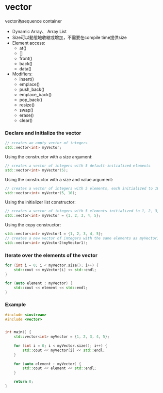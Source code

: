 # vector

vector為sequence container
* Dynamic Array、 Array List
* Size可以動態地收縮或增加，不需要在compile time提供size
* Element access:
  * at()
  * []
  * front()
  * back()
  * data()
* Modifiers:
  * insert()
  * emplace()
  * push_back()
  * emplace_back()
  * pop_back()
  * resize()
  * swap()
  * erase()
  * clear()

### Declare and initialize the vector
```c++
// creates an empty vector of integers
std::vector<int> myVector; 
```
Using the constructor with a size argument:
```c++
// creates a vector of integers with 5 default-initialized elements
std::vector<int> myVector(5); 
```
Using the constructor with a size and value argument:
```c++
// creates a vector of integers with 5 elements, each initialized to 10
std::vector<int> myVector(5, 10); 
```
Using the initializer list constructor:
```c++
// creates a vector of integers with 5 elements initialized to 1, 2, 3, 4, 5
std::vector<int> myVector = {1, 2, 3, 4, 5}; 
```
Using the copy constructor:
```c++
std::vector<int> myVector1 = {1, 2, 3, 4, 5};
// creates a new vector of integers with the same elements as myVector1
std::vector<int> myVector2(myVector1); 
```

### Iterate over the elements of the vector
```c++
for (int i = 0; i < myVector.size(); i++) {
    std::cout << myVector[i] << std::endl;
}

for (auto element : myVector) {
    std::cout << element << std::endl;
}
```

### Example
```c++
#include <iostream>
#include <vector>


int main() {
    std::vector<int> myVector = {1, 2, 3, 4, 5}; 
    
    for (int i = 0; i < myVector.size(); i++) {
        std::cout << myVector[i] << std::endl;
    }
    
    for (auto element : myVector) {
        std::cout << element << std::endl;
    }

    return 0;
}
```
